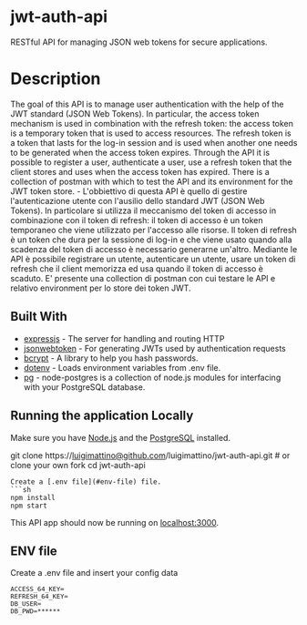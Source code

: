 # jwt-auth-api
RESTful API for managing JSON web tokens for secure applications.

# Description
The goal of this API is to manage user authentication with the help of the JWT standard (JSON Web Tokens). In particular, the access token mechanism is used in combination with the refresh token: the access token is a temporary token that is used to access resources. The refresh token is a token that lasts for the log-in session and is used when another one needs to be generated when the access token expires. Through the API it is possible to register a user, authenticate a user, use a refresh token that the client stores and uses when the access token has expired.
There is a collection of postman with which to test the API and its environment for the JWT token store. - L'obbiettivo di questa API è quello di gestire l'autenticazione utente con l'ausilio dello standard JWT (JSON Web Tokens). In particolare si utilizza il meccanismo del token di accesso in combinazione con  il token di refresh: il token di accesso è un token temporaneo che viene utilizzato per l'accesso alle risorse. Il token di refresh è un token che dura per la sessione di log-in e che viene usato quando alla scadenza del token di accesso è necessario generarne un'altro. Mediante le API è possibile registrare un utente, autenticare un utente, usare un token di refresh che il client memorizza ed usa quando il token di accesso è scaduto.
E' presente una collection di postman con cui testare le API e relativo environment per lo store dei token JWT.

## Built With

*   [expressjs](https://github.com/expressjs/express) - The server for handling and routing HTTP
*   [jsonwebtoken](https://github.com/auth0/node-jsonwebtoken) - For generating JWTs used by authentication requests
*   [bcrypt](https://github.com/kelektiv/node.bcrypt.js) - A library to help you hash passwords.
*   [dotenv](https://github.com/motdotla/dotenv) - Loads environment variables from .env file.
*   [pg](https://github.com/brianc/node-postgres) - node-postgres is a collection of node.js modules for interfacing with your PostgreSQL database.

## Running the application Locally

Make sure you have [Node.js](http://nodejs.org/) and the [PostgreSQL](https://www.postgresql.org/) installed.

git clone https://luigimattino@github.com/luigimattino/jwt-auth-api.git # or clone your own fork
cd jwt-auth-api
```
Create a [.env file](#env-file) file.
```sh
npm install
npm start
```
This API app should now be running on [localhost:3000](http://localhost:3000/).

## ENV file

Create a .env file and insert your config data
<pre style="font-size:80%;">
ACCESS_64_KEY=<keyword>
REFRESH_64_KEY=<keyword>
DB_USER=<db_user>
DB_PWD=******
</pre>